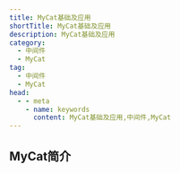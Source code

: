 ```yaml
---
title: MyCat基础及应用
shortTitle: MyCat基础及应用
description: MyCat基础及应用
category:
  - 中间件
  - MyCat
tag:
  - 中间件
  - MyCat
head:
  - - meta
    - name: keywords
      content: MyCat基础及应用,中间件,MyCat
---
```


## MyCat简介